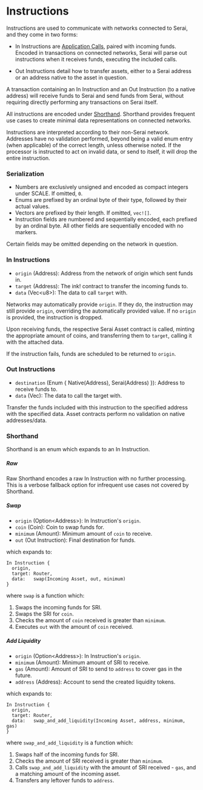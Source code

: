 # Instructions

Instructions are used to communicate with networks connected to Serai, and they
come in two forms:

  - In Instructions are [Application Calls](../Serai.md#application-calls),
paired with incoming funds. Encoded in transactions on connected networks,
Serai will parse out instructions when it receives funds, executing the included
calls.

  - Out Instructions detail how to transfer assets, either to a Serai address or
an address native to the asset in question.

A transaction containing an In Instruction and an Out Instruction (to a native
address) will receive funds to Serai and send funds from Serai, without
requiring directly performing any transactions on Serai itself.

All instructions are encoded under [Shorthand](#shorthand). Shorthand provides
frequent use cases to create minimal data representations on connected networks.

Instructions are interpreted according to their non-Serai network. Addresses
have no validation performed, beyond being a valid enum entry (when applicable)
of the correct length, unless otherwise noted. If the processor is instructed to
act on invalid data, or send to itself, it will drop the entire instruction.

### Serialization

  - Numbers are exclusively unsigned and encoded as compact integers under
SCALE. If omitted, `0`.
  - Enums are prefixed by an ordinal byte of their type, followed by their
actual values.
  - Vectors are prefixed by their length. If omitted, `vec![]`.
  - Instruction fields are numbered and sequentially encoded, each prefixed by
an ordinal byte. All other fields are sequentially encoded with no markers.

Certain fields may be omitted depending on the network in question.

### In Instructions

  - `origin` (Address):  Address from the network of origin which sent funds in.
  - `target` (Address):  The ink! contract to transfer the incoming funds to.
  - `data`   (Vec\<u8>): The data to call `target` with.

Networks may automatically provide `origin`. If they do, the instruction may
still provide `origin`, overriding the automatically provided value. If no
`origin` is provided, the instruction is dropped.

Upon receiving funds, the respective Serai Asset contract is called, minting the
appropriate amount of coins, and transferring them to `target`, calling it with
the attached data.

If the instruction fails, funds are scheduled to be returned to `origin`.

### Out Instructions

  - `destination` (Enum { Native(Address), Serai(Address) }): Address to receive
funds to.
  - `data`        (Vec<u8>):                                  The data to call
the target with.

Transfer the funds included with this instruction to the specified address with
the specified data. Asset contracts perform no validation on native
addresses/data.

### Shorthand

Shorthand is an enum which expands to an In Instruction.

##### Raw

Raw Shorthand encodes a raw In Instruction with no further processing. This is
a verbose fallback option for infrequent use cases not covered by Shorthand.

##### Swap

  - `origin`  (Option\<Address>): In Instruction's `origin`.
  - `coin`    (Coin):             Coin to swap funds for.
  - `minimum` (Amount):           Minimum amount of `coin` to receive.
  - `out`     (Out Instruction):  Final destination for funds.

which expands to:

```
In Instruction {
  origin,
  target: Router,
  data:   swap(Incoming Asset, out, minimum)
}
```

where `swap` is a function which:

  1) Swaps the incoming funds for SRI.
  2) Swaps the SRI for `coin`.
  3) Checks the amount of `coin` received is greater than `minimum`.
  4) Executes `out` with the amount of `coin` received.

##### Add Liquidity

  - `origin`  (Option\<Address>): In Instruction's `origin`.
  - `minimum` (Amount):           Minimum amount of SRI to receive.
  - `gas`     (Amount):           Amount of SRI to send to `address` to cover
gas in the future.
  - `address` (Address):          Account to send the created liquidity tokens.

which expands to:

```
In Instruction {
  origin,
  target: Router,
  data:   swap_and_add_liquidity(Incoming Asset, address, minimum, gas)
}
```

where `swap_and_add_liquidity` is a function which:

  1) Swaps half of the incoming funds for SRI.
  2) Checks the amount of SRI received is greater than `minimum`.
  3) Calls `swap_and_add_liquidity` with the amount of SRI received - `gas`, and
a matching amount of the incoming asset.
  4) Transfers any leftover funds to `address`.
